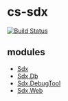 # cs-sdx

[![Build Status](https://travis-ci.org/SunriseDigital/cs-sdx.svg?branch=master)](https://travis-ci.org/SunriseDigital/cs-sdx)


## modules

* [Sdx](Sdx)
* [Sdx.Db](Sdx.Db)
* [Sdx.DebugTool](Sdx.DebugTool)
* [Sdx.Web](Sdx.Web)
